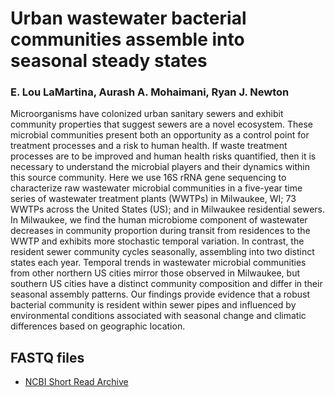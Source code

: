 # Urban wastewater bacterial communities assemble into seasonal steady states
### E. Lou LaMartina, Aurash A. Mohaimani, Ryan J. Newton

Microorganisms have colonized urban sanitary sewers and exhibit community properties that suggest sewers are a novel ecosystem. These microbial communities present both an opportunity as a control point for treatment processes and a risk to human health. If waste treatment processes are to be improved and human health risks quantified, then it is necessary to understand the microbial players and their dynamics within this source community. Here we use 16S rRNA gene sequencing to characterize raw wastewater microbial communities in a five-year time series of wastewater treatment plants (WWTPs) in Milwaukee, WI; 73 WWTPs across the United States (US); and in Milwaukee residential sewers. In Milwaukee, we find the human microbiome component of wastewater decreases in community proportion during transit from residences to the WWTP and exhibits more stochastic temporal variation. In contrast, the resident sewer community cycles seasonally, assembling into two distinct states each year. Temporal trends in wastewater microbial communities from other northern US cities mirror those observed in Milwaukee, but southern US cities have a distinct community composition and differ in their seasonal assembly patterns. Our findings provide evidence that a robust bacterial community is resident within sewer pipes and influenced by environmental conditions associated with seasonal change and climatic differences based on geographic location.


## FASTQ files
* [NCBI Short Read Archive](https://dataview.ncbi.nlm.nih.gov/object/PRJNA597057?reviewer=ese28bvsdbj8hpbrdgi2nipk7f)
